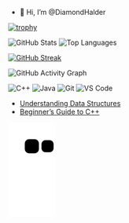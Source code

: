 - 👋 Hi, I’m @DiamondHalder

[![trophy](https://github-profile-trophy.vercel.app/?username=DiamondHalder&theme=default)](https://github.com/ryo-ma/github-profile-trophy)

![GitHub Stats](https://github-readme-stats.vercel.app/api?username=DiamondHalder&show_icons=true&theme=default)
![Top Languages](https://github-readme-stats.vercel.app/api/top-langs/?username=DiamondHalder&layout=compact&theme=default)

[![GitHub Streak](https://github-readme-streak-stats.herokuapp.com/?user=DiamondHalder&theme=light)](https://github.com/DenverCoder1/github-readme-streak-stats)

![GitHub Activity Graph](https://github-readme-activity-graph.cyclic.app/graph?username=DiamondHalder&theme=github)

![C++](https://img.shields.io/badge/-C++-00599C?style=flat&logo=c%2B%2B&logoColor=white)
![Java](https://img.shields.io/badge/-Java-007396?style=flat&logo=java&logoColor=white)
![Git](https://img.shields.io/badge/-Git-F05032?style=flat&logo=git&logoColor=white)
![VS Code](https://img.shields.io/badge/-VS%20Code-007ACC?style=flat&logo=visual-studio-code&logoColor=white)

- [Understanding Data Structures](https://yourblog.com/data-structures)
- [Beginner’s Guide to C++](https://yourblog.com/cpp-beginners)

![GitHub Contribution Snake](https://raw.githubusercontent.com/DiamondHalder/DiamondHalder/output/github-contribution-grid-snake.svg)





<!---
DiamondHalder/DiamondHalder is a ✨ special ✨ repository because its `README.md` (this file) appears on your GitHub profile.
You can click the Preview link to take a look at your changes.
--->
